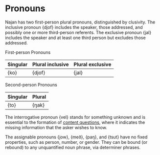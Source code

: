 # Pronouns

Najan has two first-person plural pronouns, distinguished by clusivity. The
inclusive pronoun {djof} includes the speaker, those addressed, and possibly
one or more third-person referents. The exclusive pronoun {jal} includes the
speaker and at least one third person but excludes those addressed.

<div class="caption">First-person Pronouns</div>

| Singular | Plural inclusive | Plural exclusive |
| :------- | :--------------- | :--------------- |
| {ko}     | {djof}           | {jal}            |

<div class="caption">Second-person Pronouns</div>

| Singular | Plural |
| :------- | :----- |
| {to}     | {ŋak}  |

The interrogative pronoun {vel} stands for something unknown and is essential to
the formation of [content questions](./modality.md#interrogative-moods), where
it indicates the missing information that the asker wishes to know.

The assignable pronouns {jow}, {með}, {paŋ}, and {tsut} have no fixed
properties, such as person, number, or gender. They can be bound (or rebound) to
any unquantified noun phrase, via determiner phrases.
